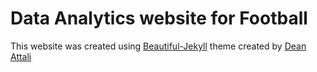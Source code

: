 # Data Analytics website for Football

This website was created using [Beautiful-Jekyll](https://github.com/daattali/beautiful-jekyll) theme created by [Dean Attali](https://github.com/daattali)
